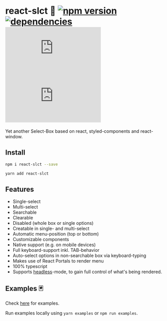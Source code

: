 # react-slct 🐘 [![npm version](https://badge.fury.io/js/react-slct.svg)](https://badge.fury.io/js/react-slct) [![dependencies](https://david-dm.org/misantronic/react-slct.svg)]() ![](http://img.badgesize.io/misantronic/react-slct/master/dist/react-slct.min.js) ![](http://img.badgesize.io/misantronic/react-slct/master/dist/react-slct.min.js?compression=gzip)

Yet another Select-Box based on react, styled-components and react-window.

## Install

```bash
npm i react-slct --save
```

```bash
yarn add react-slct
```

## Features

-   Single-select
-   Multi-select
-   Searchable
-   Clearable
-   Disabled (whole box or single options)
-   Creatable in single- and multi-select
-   Automatic menu-position (top or bottom)
-   Customizable components
-   Native support (e.g. on mobile devices)
-   Full keyboard-support inkl. TAB-behavior
-   Auto-select options in non-searchable box via keyboard-typing
-   Makes use of React Portals to render menu
-   100% typescript
-   Supports [headless](https://medium.com/merrickchristensen/headless-user-interface-components-565b0c0f2e18)-mode, to gain full control of what's being rendered.

## Examples 🃏

Check [here](https://rawgit.com/misantronic/react-slct/master/examples/dist/index.html) for examples.

Run examples locally using `yarn examples` or `npm run examples`.
